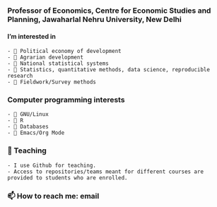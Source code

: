 ### Professor of Economics, Centre for Economic Studies and Planning, Jawaharlal Nehru University, New Delhi
#### I’m interested in 
    - 🔭 Political economy of development
    - 🔭 Agrarian development
    - 🤔 National statistical systems
    - 🔭 Statistics, quantitative methods, data science, reproducible research
    - 🔭 Fieldwork/Survey methods
### Computer programming interests
    - 🤔 GNU/Linux
    - 🤔 R
    - 🤔 Databases
    - 🤔 Emacs/Org Mode
### 🌱 Teaching
    - I use Github for teaching.
    - Access to repositories/teams meant for different courses are provided to students who are enrolled.
### 📫 How to reach me: email

    

<!--
**vikasrawal/vikasrawal** is a ✨ _special_ ✨ repository because its `README.md` (this file) appears on your GitHub profile.

Here are some ideas to get you started:

- 🔭 I’m currently working on ...
- 🌱 I’m currently learning ...
- 👯 I’m looking to collaborate on ...
- 🤔 I’m looking for help with ...
- 💬 Ask me about ...
- 📫 How to reach me: ...
- 😄 Pronouns: ...
- ⚡ Fun fact: ...
-->
